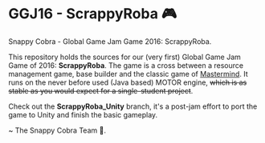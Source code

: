 # GGJ16 - ScrappyRoba :video_game:
Snappy Cobra - Global Game Jam Game 2016: ScrappyRoba.

This repository holds the sources for our (very first) Global Game Jam Game of 2016: **ScrappyRoba**.
The game is a cross between a resource management game, base builder and the classic game of [Mastermind](https://nl.wikipedia.org/wiki/Mastermind).
It runs on the never before used (Java based) MOTOR engine, ~~which is as stable as you would expect for a single-student project~~.

Check out the **ScrappyRoba_Unity** branch, it's a post-jam effort to port the game to Unity and finish the basic gameplay.

~ The Snappy Cobra Team :snake:.

